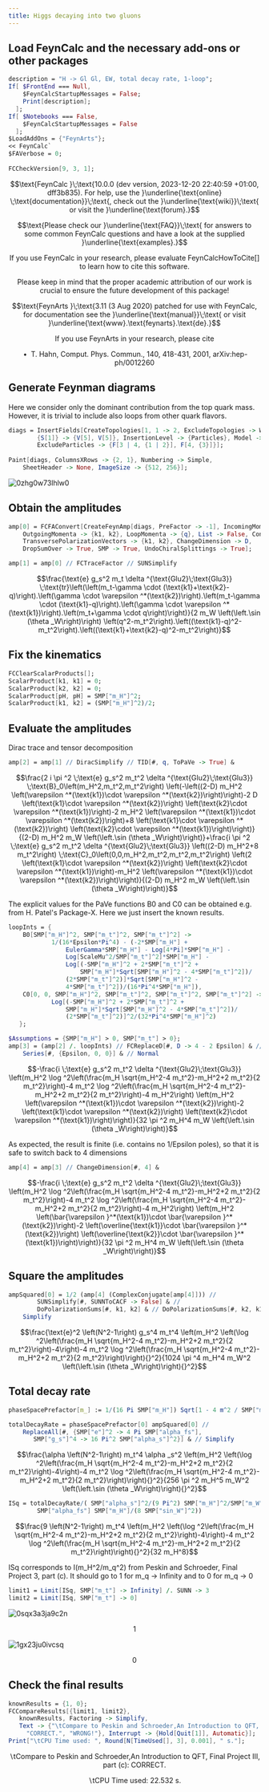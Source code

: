 ```yaml
---
title: Higgs decaying into two gluons
---
```



## Load FeynCalc and the necessary add-ons or other packages

```mathematica
description = "H -> Gl Gl, EW, total decay rate, 1-loop";
If[ $FrontEnd === Null, 
  	$FeynCalcStartupMessages = False; 
  	Print[description]; 
  ];
If[ $Notebooks === False, 
  	$FeynCalcStartupMessages = False 
  ];
$LoadAddOns = {"FeynArts"};
<< FeynCalc`
$FAVerbose = 0; 
 
FCCheckVersion[9, 3, 1];
```

$$\text{FeynCalc }\;\text{10.0.0 (dev version, 2023-12-20 22:40:59 +01:00, dff3b835). For help, use the }\underline{\text{online} \;\text{documentation}}\;\text{, check out the }\underline{\text{wiki}}\;\text{ or visit the }\underline{\text{forum}.}$$

$$\text{Please check our }\underline{\text{FAQ}}\;\text{ for answers to some common FeynCalc questions and have a look at the supplied }\underline{\text{examples}.}$$

$$\text{If you use FeynCalc in your research, please evaluate FeynCalcHowToCite[] to learn how to cite this software.}$$

$$\text{Please keep in mind that the proper academic attribution of our work is crucial to ensure the future development of this package!}$$

$$\text{FeynArts }\;\text{3.11 (3 Aug 2020) patched for use with FeynCalc, for documentation see the }\underline{\text{manual}}\;\text{ or visit }\underline{\text{www}.\text{feynarts}.\text{de}.}$$

$$\text{If you use FeynArts in your research, please cite}$$

$$\text{ $\bullet $ T. Hahn, Comput. Phys. Commun., 140, 418-431, 2001, arXiv:hep-ph/0012260}$$

## Generate Feynman diagrams

Here we consider only the dominant contribution from the top quark mass. However, it is trivial to include also loops from other quark flavors.

```mathematica
diags = InsertFields[CreateTopologies[1, 1 -> 2, ExcludeTopologies -> WFCorrections], 
    	{S[1]} -> {V[5], V[5]}, InsertionLevel -> {Particles}, Model -> "SMQCD", 
    	ExcludeParticles -> {F[3 | 4, {1 | 2}], F[4, {3}]}]; 
 
Paint[diags, ColumnsXRows -> {2, 1}, Numbering -> Simple, 
  	SheetHeader -> None, ImageSize -> {512, 256}];
```

![0zhg0w73lhlw0](img/0zhg0w73lhlw0.svg)

## Obtain the amplitudes

```mathematica
amp[0] = FCFAConvert[CreateFeynAmp[diags, PreFactor -> -1], IncomingMomenta -> {pH}, 
   	OutgoingMomenta -> {k1, k2}, LoopMomenta -> {q}, List -> False, Contract -> True, 
   	TransversePolarizationVectors -> {k1, k2}, ChangeDimension -> D, 
   	DropSumOver -> True, SMP -> True, UndoChiralSplittings -> True];
```

```mathematica
amp[1] = amp[0] // FCTraceFactor // SUNSimplify
```

$$\frac{\text{e} g_s^2 m_t \delta ^{\text{Glu2}\;\text{Glu3}} \;\text{tr}\left(\left(m_t-\gamma \cdot (\text{k1}+\text{k2}-q)\right).\left(\gamma \cdot \varepsilon ^*(\text{k2})\right).\left(m_t-\gamma \cdot (\text{k1}-q)\right).\left(\gamma \cdot \varepsilon ^*(\text{k1})\right).\left(m_t+\gamma \cdot q\right)\right)}{2 m_W \left(\left.\sin (\theta _W\right)\right) \left(q^2-m_t^2\right).\left((\text{k1}-q)^2-m_t^2\right).\left((\text{k1}+\text{k2}-q)^2-m_t^2\right)}$$

## Fix the kinematics

```mathematica
FCClearScalarProducts[];
ScalarProduct[k1, k1] = 0;
ScalarProduct[k2, k2] = 0;
ScalarProduct[pH, pH] = SMP["m_H"]^2;
ScalarProduct[k1, k2] = (SMP["m_H"]^2)/2;
```

## Evaluate the amplitudes

Dirac trace and tensor decomposition

```mathematica
amp[2] = amp[1] // DiracSimplify // TID[#, q, ToPaVe -> True] &
```

$$\frac{2 i \pi ^2 \;\text{e} g_s^2 m_t^2 \delta ^{\text{Glu2}\;\text{Glu3}} \;\text{B}_0\left(m_H^2,m_t^2,m_t^2\right) \left(-\left((2-D) m_H^2 \left(\varepsilon ^*(\text{k1})\cdot \varepsilon ^*(\text{k2})\right)\right)-2 D \left(\text{k1}\cdot \varepsilon ^*(\text{k2})\right) \left(\text{k2}\cdot \varepsilon ^*(\text{k1})\right)-2 m_H^2 \left(\varepsilon ^*(\text{k1})\cdot \varepsilon ^*(\text{k2})\right)+8 \left(\text{k1}\cdot \varepsilon ^*(\text{k2})\right) \left(\text{k2}\cdot \varepsilon ^*(\text{k1})\right)\right)}{(2-D) m_H^2 m_W \left(\left.\sin (\theta _W\right)\right)}+\frac{i \pi ^2 \;\text{e} g_s^2 m_t^2 \delta ^{\text{Glu2}\;\text{Glu3}} \left((2-D) m_H^2+8 m_t^2\right) \;\text{C}_0\left(0,0,m_H^2,m_t^2,m_t^2,m_t^2\right) \left(2 \left(\text{k1}\cdot \varepsilon ^*(\text{k2})\right) \left(\text{k2}\cdot \varepsilon ^*(\text{k1})\right)-m_H^2 \left(\varepsilon ^*(\text{k1})\cdot \varepsilon ^*(\text{k2})\right)\right)}{(2-D) m_H^2 m_W \left(\left.\sin (\theta _W\right)\right)}$$

The explicit values for the PaVe functions B0 and  C0 can be obtained e.g. from H. Patel's Package-X. Here we just insert the known results.

```mathematica
loopInts = {
   	B0[SMP["m_H"]^2, SMP["m_t"]^2, SMP["m_t"]^2] -> 
    		1/(16*Epsilon*Pi^4) - (-2*SMP["m_H"] + 
        		EulerGamma*SMP["m_H"] - Log[4*Pi]*SMP["m_H"] - 
        		Log[ScaleMu^2/SMP["m_t"]^2]*SMP["m_H"] - 
        		Log[(-SMP["m_H"]^2 + 2*SMP["m_t"]^2 + 
             		SMP["m_H"]*Sqrt[SMP["m_H"]^2 - 4*SMP["m_t"]^2])/
           		(2*SMP["m_t"]^2)]*Sqrt[SMP["m_H"]^2 - 
           		4*SMP["m_t"]^2])/(16*Pi^4*SMP["m_H"]), 
   	C0[0, 0, SMP["m_H"]^2, SMP["m_t"]^2, SMP["m_t"]^2, SMP["m_t"]^2] ->
    		Log[(-SMP["m_H"]^2 + 2*SMP["m_t"]^2 + 
          		SMP["m_H"]*Sqrt[SMP["m_H"]^2 - 4*SMP["m_t"]^2])/
        		(2*SMP["m_t"]^2)]^2/(32*Pi^4*SMP["m_H"]^2) 
   };
```

```mathematica
$Assumptions = {SMP["m_H"] > 0, SMP["m_t"] > 0};
amp[3] = (amp[2] /. loopInts) // FCReplaceD[#, D -> 4 - 2 Epsilon] & //
   	Series[#, {Epsilon, 0, 0}] & // Normal
```

$$-\frac{i \;\text{e} g_s^2 m_t^2 \delta ^{\text{Glu2}\;\text{Glu3}} \left(m_H^2 \log ^2\left(\frac{m_H \sqrt{m_H^2-4 m_t^2}-m_H^2+2 m_t^2}{2 m_t^2}\right)-4 m_t^2 \log ^2\left(\frac{m_H \sqrt{m_H^2-4 m_t^2}-m_H^2+2 m_t^2}{2 m_t^2}\right)-4 m_H^2\right) \left(m_H^2 \left(\varepsilon ^*(\text{k1})\cdot \varepsilon ^*(\text{k2})\right)-2 \left(\text{k1}\cdot \varepsilon ^*(\text{k2})\right) \left(\text{k2}\cdot \varepsilon ^*(\text{k1})\right)\right)}{32 \pi ^2 m_H^4 m_W \left(\left.\sin (\theta _W\right)\right)}$$

As expected, the result is finite (i.e. contains no 1/Epsilon poles), so that it is safe to switch back to 4 dimensions

```mathematica
amp[4] = amp[3] // ChangeDimension[#, 4] &
```

$$-\frac{i \;\text{e} g_s^2 m_t^2 \delta ^{\text{Glu2}\;\text{Glu3}} \left(m_H^2 \log ^2\left(\frac{m_H \sqrt{m_H^2-4 m_t^2}-m_H^2+2 m_t^2}{2 m_t^2}\right)-4 m_t^2 \log ^2\left(\frac{m_H \sqrt{m_H^2-4 m_t^2}-m_H^2+2 m_t^2}{2 m_t^2}\right)-4 m_H^2\right) \left(m_H^2 \left(\bar{\varepsilon }^*(\text{k1})\cdot \bar{\varepsilon }^*(\text{k2})\right)-2 \left(\overline{\text{k1}}\cdot \bar{\varepsilon }^*(\text{k2})\right) \left(\overline{\text{k2}}\cdot \bar{\varepsilon }^*(\text{k1})\right)\right)}{32 \pi ^2 m_H^4 m_W \left(\left.\sin (\theta _W\right)\right)}$$

## Square the amplitudes

```mathematica
ampSquared[0] = 1/2 (amp[4] (ComplexConjugate[amp[4]])) // 
     	SUNSimplify[#, SUNNToCACF -> False] & // 
    	DoPolarizationSums[#, k1, k2] & // DoPolarizationSums[#, k2, k1] & // 
  	Simplify
```

$$\frac{\text{e}^2 \left(N^2-1\right) g_s^4 m_t^4 \left(m_H^2 \left(\log ^2\left(\frac{m_H \sqrt{m_H^2-4 m_t^2}-m_H^2+2 m_t^2}{2 m_t^2}\right)-4\right)-4 m_t^2 \log ^2\left(\frac{m_H \sqrt{m_H^2-4 m_t^2}-m_H^2+2 m_t^2}{2 m_t^2}\right)\right){}^2}{1024 \pi ^4 m_H^4 m_W^2 \left(\left.\sin (\theta _W\right)\right){}^2}$$

## Total decay rate

```mathematica
phaseSpacePrefactor[m_] := 1/(16 Pi SMP["m_H"]) Sqrt[1 - 4 m^2 / SMP["m_H"]^2]
```

```mathematica
totalDecayRate = phaseSpacePrefactor[0] ampSquared[0] // 
    ReplaceAll[#, {SMP["e"]^2 -> 4 Pi SMP["alpha_fs"], 
       SMP["g_s"]^4 -> 16 Pi^2 SMP["alpha_s"]^2}] & // Simplify
```

$$\frac{\alpha  \left(N^2-1\right) m_t^4 \alpha _s^2 \left(m_H^2 \left(\log ^2\left(\frac{m_H \sqrt{m_H^2-4 m_t^2}-m_H^2+2 m_t^2}{2 m_t^2}\right)-4\right)-4 m_t^2 \log ^2\left(\frac{m_H \sqrt{m_H^2-4 m_t^2}-m_H^2+2 m_t^2}{2 m_t^2}\right)\right){}^2}{256 \pi ^2 m_H^5 m_W^2 \left(\left.\sin (\theta _W\right)\right){}^2}$$

```mathematica
ISq = totalDecayRate/( SMP["alpha_s"]^2/(9 Pi^2) SMP["m_H"]^2/SMP["m_W"]^2 *
    	SMP["alpha_fs"] SMP["m_H"]/(8 SMP["sin_W"]^2))
```

$$\frac{9 \left(N^2-1\right) m_t^4 \left(m_H^2 \left(\log ^2\left(\frac{m_H \sqrt{m_H^2-4 m_t^2}-m_H^2+2 m_t^2}{2 m_t^2}\right)-4\right)-4 m_t^2 \log ^2\left(\frac{m_H \sqrt{m_H^2-4 m_t^2}-m_H^2+2 m_t^2}{2 m_t^2}\right)\right){}^2}{32 m_H^8}$$

ISq corresponds to I(m_H^2/m_q^2) from Peskin and Schroeder, Final Project 3, part (c). It should go to 1 for m_q -> Infinity and to 0 for m_q -> 0

```mathematica
limit1 = Limit[ISq, SMP["m_t"] -> Infinity] /. SUNN -> 3
limit2 = Limit[ISq, SMP["m_t"] -> 0]
```

![0sqx3a3ja9c2n](img/0sqx3a3ja9c2n.svg)

$$1$$

![1gx23ju0ivcsq](img/1gx23ju0ivcsq.svg)

$$0$$

## Check the final results

```mathematica
knownResults = {1, 0};
FCCompareResults[{limit1, limit2}, 
   knownResults, Factoring -> Simplify, 
   Text -> {"\tCompare to Peskin and Schroeder,An Introduction to QFT, Final Project III, part (c):", 
     "CORRECT.", "WRONG!"}, Interrupt -> {Hold[Quit[1]], Automatic}];
Print["\tCPU Time used: ", Round[N[TimeUsed[], 3], 0.001], " s."];

```

$$\text{$\backslash $tCompare to Peskin and Schroeder,An Introduction to QFT, Final Project III, part (c):} \;\text{CORRECT.}$$

$$\text{$\backslash $tCPU Time used: }22.532\text{ s.}$$